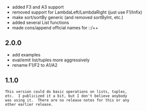 - added F3 and A3 support
- removed support for LambdaLeft/LambdaRight (just use F1/Infix)
- make sort/sortBy generic (and removed sortByInt, etc.)
- added several List functions
- made cons/append official names for ::/++

2.0.0
-----

- add examples
- eval/emit list/tuples more aggressively
- rename F1/F2 to A1/A2

1.1.0
-----
    This version could do basic operations on lists, tuples,
    etc.  I publicized it a bit, but I don't believe anybody
    was using it.  There are no release notes for this or any
    other earlier release.
